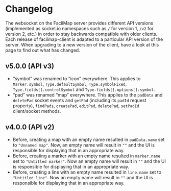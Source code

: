# Changelog

The websocket on the FacilMap server provides different API versions (implemented as socket.io namespaces such as `/` for version 1, `/v2` for version 2, etc.) in order to stay backwards compatible with older clients. Each release of facilmap-client is adapted to a particular API version of the server. When upgrading to a new version of the client, have a look at this page to find out what has changed.

## v5.0.0 (API v3)

* “symbol” was renamed to “icon” everywhere. This applies to `Marker.symbol`, `Type.defaultSymbol`, `Type.symbolFixed`, `Type.fields[].controlSymbol` and `Type.fields[].options[].symbol`.
* “pad” was renamed “map” everywhere. This applies to the `padData` and `deletePad` socket events and `getPad` (including its `padId` request property), `findPads`, `createPad`, `editPad`, `deletePad`, `setPadId` client/socket methods.

## v4.0.0 (API v2)

* Before, creating a map with an empty name resulted in `padData.name` set to `"Unnamed map"`. Now, an empty name will result in `""` and the UI is responsible for displaying that in an appropriate way.
* Before, creating a marker with an empty name resulted in `marker.name` set to `"Untitled marker"`. Now an empty name will result in `""` and the UI is responsible for displaying that in an appropriate way.
* Before, creating a line with an empty name resulted in `line.name` set to `"Untitled line"`. Now an empty name will result in `""` and the UI is responsible for displaying that in an appropriate way.